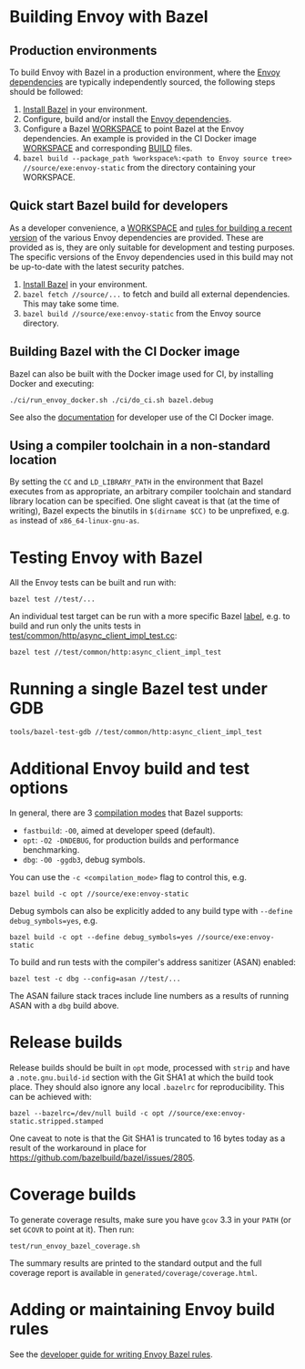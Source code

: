 # Building Envoy with Bazel

## Production environments

To build Envoy with Bazel in a production environment, where the [Envoy
dependencies](https://lyft.github.io/envoy/docs/install/requirements.html) are typically
independently sourced, the following steps should be followed:

1. [Install Bazel](https://bazel.build/versions/master/docs/install.html) in your environment.
2. Configure, build and/or install the [Envoy dependencies](https://lyft.github.io/envoy/docs/install/requirements.html).
3. Configure a Bazel [WORKSPACE](https://bazel.build/versions/master/docs/be/workspace.html)
   to point Bazel at the Envoy dependencies. An example is provided in the CI Docker image
   [WORKSPACE](https://github.com/lyft/envoy/blob/master/ci/WORKSPACE) and corresponding
   [BUILD](https://github.com/lyft/envoy/blob/master/ci/prebuilt/BUILD) files.
4. `bazel build --package_path %workspace%:<path to Envoy source tree> //source/exe:envoy-static`
   from the directory containing your WORKSPACE.

## Quick start Bazel build for developers

As a developer convenience, a [WORKSPACE](https://github.com/lyft/envoy/blob/master/WORKSPACE) and
[rules for building a recent
version](https://github.com/lyft/envoy/blob/master/bazel/repositories.bzl) of the various Envoy
dependencies are provided. These are provided as is, they are only suitable for development and
testing purposes. The specific versions of the Envoy dependencies used in this build may not be
up-to-date with the latest security patches.

1. [Install Bazel](https://bazel.build/versions/master/docs/install.html) in your environment.
2. `bazel fetch //source/...` to fetch and build all external dependencies. This may take some time.
2. `bazel build //source/exe:envoy-static` from the Envoy source directory.

## Building Bazel with the CI Docker image

Bazel can also be built with the Docker image used for CI, by installing Docker and executing:

```
./ci/run_envoy_docker.sh ./ci/do_ci.sh bazel.debug
```

See also the [documentation](https://github.com/lyft/envoy/tree/master/ci) for developer use of the
CI Docker image.

## Using a compiler toolchain in a non-standard location

By setting the `CC` and `LD_LIBRARY_PATH` in the environment that Bazel executes from as
appropriate, an arbitrary compiler toolchain and standard library location can be specified. One
slight caveat is that (at the time of writing), Bazel expects the binutils in `$(dirname $CC)` to be
unprefixed, e.g. `as` instead of `x86_64-linux-gnu-as`.

# Testing Envoy with Bazel

All the Envoy tests can be built and run with:

```
bazel test //test/...
```

An individual test target can be run with a more specific Bazel
[label](https://bazel.build/versions/master/docs/build-ref.html#Labels), e.g. to build and run only
the units tests in
[test/common/http/async_client_impl_test.cc](https://github.com/lyft/envoy/blob/master/test/common/http/async_client_impl_test.cc):

```
bazel test //test/common/http:async_client_impl_test
```

# Running a single Bazel test under GDB

```
tools/bazel-test-gdb //test/common/http:async_client_impl_test
```

# Additional Envoy build and test options

In general, there are 3 [compilation
modes](https://bazel.build/versions/master/docs/bazel-user-manual.html#flag--compilation_mode)
that Bazel supports:

* `fastbuild`: `-O0`, aimed at developer speed (default).
* `opt`: `-O2 -DNDEBUG`, for production builds and performance benchmarking.
* `dbg`: `-O0 -ggdb3`, debug symbols.

You can use the `-c <compilation_mode>` flag to control this, e.g.

```
bazel build -c opt //source/exe:envoy-static
```

Debug symbols can also be explicitly added to any build type with `--define
debug_symbols=yes`, e.g.

```
bazel build -c opt --define debug_symbols=yes //source/exe:envoy-static
```

To build and run tests with the compiler's address sanitizer (ASAN) enabled:

```
bazel test -c dbg --config=asan //test/...
```

The ASAN failure stack traces include line numbers as a results of running ASAN with a `dbg` build above.

# Release builds

Release builds should be built in `opt` mode, processed with `strip` and have a
`.note.gnu.build-id` section with the Git SHA1 at which the build took place.
They should also ignore any local `.bazelrc` for reproducibility. This can be
achieved with:

```
bazel --bazelrc=/dev/null build -c opt //source/exe:envoy-static.stripped.stamped
```

One caveat to note is that the Git SHA1 is truncated to 16 bytes today as a
result of the workaround in place for
https://github.com/bazelbuild/bazel/issues/2805.

# Coverage builds

To generate coverage results, make sure you have `gcov` 3.3 in your `PATH` (or
set `GCOVR` to point at it). Then run:

```
test/run_envoy_bazel_coverage.sh
```

The summary results are printed to the standard output and the full coverage
report is available in `generated/coverage/coverage.html`.

# Adding or maintaining Envoy build rules

See the [developer guide for writing Envoy Bazel rules](DEVELOPER.md).

